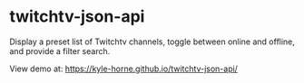 # twitchtv-json-api

Display a preset list of Twitchtv channels, toggle between online and offline, and provide a filter search.

View demo at:
https://kyle-horne.github.io/twitchtv-json-api/
